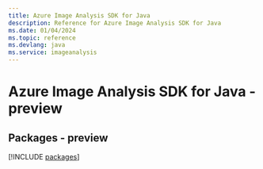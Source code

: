 ```yaml
---
title: Azure Image Analysis SDK for Java
description: Reference for Azure Image Analysis SDK for Java
ms.date: 01/04/2024
ms.topic: reference
ms.devlang: java
ms.service: imageanalysis
---
```

# Azure Image Analysis SDK for Java - preview
## Packages - preview
[!INCLUDE [packages](image-analysis-index.md)]